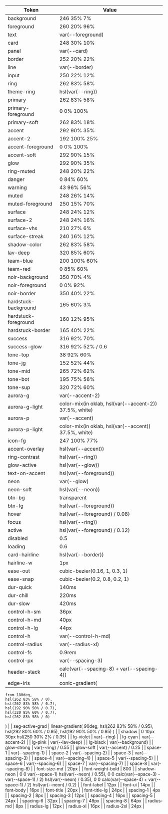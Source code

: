 | Token                | Value                                                  |
| -------------------- | ------------------------------------------------------ |
| background           | 246 35% 7%                                             |
| foreground           | 260 20% 96%                                            |
| text                 | var(--foreground)                                      |
| card                 | 248 30% 10%                                            |
| panel                | var(--card)                                            |
| border               | 252 20% 22%                                            |
| line                 | var(--border)                                          |
| input                | 250 22% 12%                                            |
| ring                 | 262 83% 58%                                            |
| theme-ring           | hsl(var(--ring))                                       |
| primary              | 262 83% 58%                                            |
| primary-foreground   | 0 0% 100%                                              |
| primary-soft         | 262 83% 18%                                            |
| accent               | 292 90% 35%                                            |
| accent-2             | 192 100% 25%                                           |
| accent-foreground    | 0 0% 100%                                              |
| accent-soft          | 292 90% 15%                                            |
| glow                 | 292 90% 35%                                            |
| ring-muted           | 248 20% 22%                                            |
| danger               | 0 84% 60%                                              |
| warning              | 43 96% 56%                                             |
| muted                | 248 26% 14%                                            |
| muted-foreground     | 250 15% 70%                                            |
| surface              | 248 24% 12%                                            |
| surface-2            | 248 24% 16%                                            |
| surface-vhs          | 210 27% 6%                                             |
| surface-streak       | 240 16% 12%                                            |
| shadow-color         | 262 83% 58%                                            |
| lav-deep             | 320 85% 60%                                            |
| team-blue            | 200 100% 60%                                           |
| team-red             | 0 85% 60%                                              |
| noir-background      | 350 70% 4%                                             |
| noir-foreground      | 0 0% 92%                                               |
| noir-border          | 350 40% 22%                                            |
| hardstuck-background | 165 60% 3%                                             |
| hardstuck-foreground | 160 12% 95%                                            |
| hardstuck-border     | 165 40% 22%                                            |
| success              | 316 92% 70%                                            |
| success-glow         | 316 92% 52% / 0.6                                      |
| tone-top             | 38 92% 60%                                             |
| tone-jg              | 152 52% 44%                                            |
| tone-mid             | 265 72% 62%                                            |
| tone-bot             | 195 75% 56%                                            |
| tone-sup             | 320 72% 60%                                            |
| aurora-g             | var(--accent-2)                                        |
| aurora-g-light       | color-mix(in oklab, hsl(var(--accent-2)) 37.5%, white) |
| aurora-p             | var(--accent)                                          |
| aurora-p-light       | color-mix(in oklab, hsl(var(--accent)) 37.5%, white)   |
| icon-fg              | 247 100% 77%                                           |
| accent-overlay       | hsl(var(--accent))                                     |
| ring-contrast        | hsl(var(--ring))                                       |
| glow-active          | hsl(var(--glow))                                       |
| text-on-accent       | hsl(var(--foreground))                                 |
| neon                 | var(--glow)                                            |
| neon-soft            | hsl(var(--neon))                                       |
| btn-bg               | transparent                                            |
| btn-fg               | hsl(var(--foreground))                                 |
| hover                | hsl(var(--foreground) / 0.08)                          |
| focus                | hsl(var(--ring))                                       |
| active               | hsl(var(--foreground) / 0.12)                          |
| disabled             | 0.5                                                    |
| loading              | 0.6                                                    |
| card-hairline        | hsl(var(--border))                                     |
| hairline-w           | 1px                                                    |
| ease-out             | cubic-bezier(0.16, 1, 0.3, 1)                          |
| ease-snap            | cubic-bezier(0.2, 0.8, 0.2, 1)                         |
| dur-quick            | 140ms                                                  |
| dur-chill            | 220ms                                                  |
| dur-slow             | 420ms                                                  |
| control-h-sm         | 36px                                                   |
| control-h-md         | 40px                                                   |
| control-h-lg         | 44px                                                   |
| control-h            | var(--control-h-md)                                    |
| control-radius       | var(--radius-xl)                                       |
| control-fs           | 0.9rem                                                 |
| control-px           | var(--spacing-3)                                       |
| header-stack         | calc(var(--spacing-8) + var(--spacing-4))              |
| edge-iris            | conic-gradient(                                        |

    from 180deg,
    hsl(262 83% 58% / 0),
    hsl(262 83% 58% / 0.7),
    hsl(192 90% 50% / 0.7),
    hsl(320 85% 60% / 0.7),
    hsl(262 83% 58% / 0)

) |
| seg-active-grad | linear-gradient(
90deg,
hsl(262 83% 58% / 0.95),
hsl(292 80% 60% / 0.95),
hsl(192 90% 50% / 0.95)
) |
| shadow | 0 10px 30px hsl(250 30% 2% / 0.35) |
| lg-violet | var(--ring) |
| lg-cyan | var(--accent-2) |
| lg-pink | var(--lav-deep) |
| lg-black | var(--background) |
| glow-strong | var(--ring) / 0.55 |
| glow-soft | var(--accent) / 0.25 |
| space-1 | var(--spacing-1) |
| space-2 | var(--spacing-2) |
| space-3 | var(--spacing-3) |
| space-4 | var(--spacing-4) |
| space-5 | var(--spacing-5) |
| space-6 | var(--spacing-6) |
| space-7 | var(--spacing-7) |
| space-8 | var(--spacing-8) |
| font-size-md | 20px |
| font-weight-bold | 800 |
| shadow-neon | 0 0 var(--space-1) hsl(var(--neon) / 0.55),
0 0 calc(var(--space-3) - var(--space-1) / 2) hsl(var(--neon) / 0.35),
0 0 calc(var(--space-4) + var(--space-1) / 2) hsl(var(--neon) / 0.2) |
| font-label | 12px |
| font-ui | 14px |
| font-body | 16px |
| font-title | 20px |
| font-title-lg | 24px |
| spacing-1 | 4px |
| spacing-2 | 8px |
| spacing-3 | 12px |
| spacing-4 | 16px |
| spacing-5 | 24px |
| spacing-6 | 32px |
| spacing-7 | 48px |
| spacing-8 | 64px |
| radius-md | 8px |
| radius-lg | 12px |
| radius-xl | 16px |
| radius-2xl | 24px |

